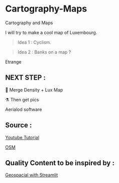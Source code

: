 # Cartography-Maps
Cartography and Maps


I will try to make a cool map of Luxembourg. 
> Idea 1 : Cyclism. 

> Idea 2 : Banks on a map ? 

Etrange

## NEXT STEP : 
🧪 Merge Density + Lux Map 

⚗️ Then get pics


Aerialod software

## Source : 
[Youtube Tutorial](https://www.youtube.com/watch?v=zgFXVhmKNbU&t=0s)

[OSM](https://wiki.openstreetmap.org/wiki/Map_features#Roads)


## Quality Content to be inspired by : 
[Geospacial with Streamlit](https://geospatial.streamlit.app/)
